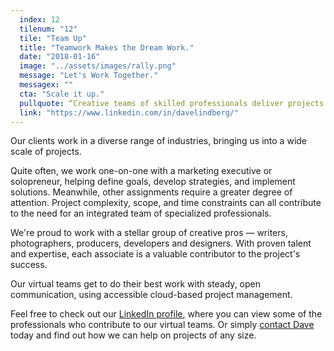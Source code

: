```yaml
---
  index: 12
  tilenum: "12"
  tile: "Team Up"
  title: "Teamwork Makes the Dream Work."
  date: "2018-01-16"
  image: "../assets/images/rally.png"
  message: "Let's Work Together."
  messagex: ""
  cta: "Scale it up."
  pullquote: “Creative teams of skilled professionals deliver projects at any scale or complexity. ”
  link: "https://www.linkedin.com/in/davelindberg/"
---
```


<p>Our clients work in a diverse range of industries, bringing us into a wide scale of projects.</p>

<p>Quite often, we work one-on-one with a marketing executive or solopreneur, helping define goals, develop strategies, and implement solutions. Meanwhile, other assignments require a greater degree of attention. Project complexity, scope, and time constraints can all contribute to the need for an integrated team of specialized professionals.</p>

We're proud to work with a stellar group of creative pros — writers, photographers, producers, developers and designers. With proven talent and expertise, each associate is a valuable contributor to the project's success.

Our virtual teams get to do their best work with steady, open communication, using accessible cloud-based project management.

Feel free to check out our [LinkedIn profile](https://www.linkedin.com/in/davelindberg/), where you can view some of the professionals who contribute to our virtual teams. Or simply [contact Dave](https://davelindberg.com/#contact) today and find out how we can help on projects of any size.
